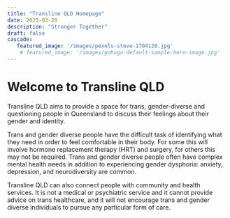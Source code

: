 ```yaml
---
title: "Transline QLD Homepage"
date: 2025-03-20
description: "Stronger Together"
draft: false
cascade:
   featured_image: '/images/pexels-steve-1704120.jpg'
    # featured_image: '/images/gohugo-default-sample-hero-image.jpg'
---
```


# Welcome to Transline QLD

Transline QLD aims to provide a space for trans, gender-diverse and questioning people in Queensland to discuss their feelings about their gender and identity. 

Trans and gender diverse people have the difficult task of identifying what they need in order to feel comfortable in their body. For some this will involve hormone replacement therapy (HRT) and surgery, for others this may not be required. Trans and gender diverse people often have complex mental health needs in addition to experiencing gender dysphoria: anxiety, depression, and neurodiversity are common.

Transline QLD can also connect people with community and health services. It is not a medical or psychiatric service and it cannot provide advice on trans healthcare, and it will not encourage trans and gender diverse individuals to pursue any particular form of care. 


